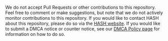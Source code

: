 We do not accept Pull Requests or other contributions to this repository. Feel free to comment or make suggestions, but note that we do not actively monitor contributions to this repository. If you would like to contact HASH about this repository, please do so via the [HASH website](https://hash.ai/contact). If you would like to submit a DMCA notice or counter notice, see our [DMCA Policy page](https://hash.ai/legal/copyright) for information on how to do so.
